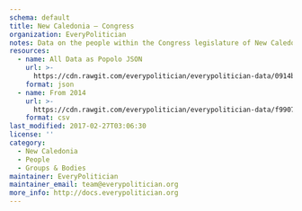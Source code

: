 ```yaml
---
schema: default
title: New Caledonia — Congress
organization: EveryPolitician
notes: Data on the people within the Congress legislature of New Caledonia.
resources:
  - name: All Data as Popolo JSON
    url: >-
      https://cdn.rawgit.com/everypolitician/everypolitician-data/0914b0fec723597aff0297fb512ac17a53009d19/data/New_Caledonia/Congress/ep-popolo-v1.0.json
    format: json
  - name: From 2014
    url: >-
      https://cdn.rawgit.com/everypolitician/everypolitician-data/f99073c3226394481b2ad731286a76725dc05c0a/data/New_Caledonia/Congress/term-4.csv
    format: csv
last_modified: 2017-02-27T03:06:30
license: ''
category:
  - New Caledonia
  - People
  - Groups & Bodies
maintainer: EveryPolitician
maintainer_email: team@everypolitician.org
more_info: http://docs.everypolitician.org
---
```

